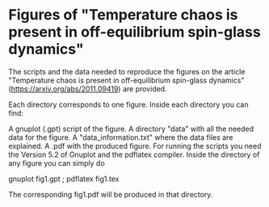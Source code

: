 # Figures of "Temperature chaos is present in off-equilibrium spin-glass dynamics"

The scripts and the data needed to reproduce the figures on the article "Temperature chaos is present in off-equilibrium spin-glass dynamics" (https://arxiv.org/abs/2011.09419) are provided.

Each directory corresponds to one figure. Inside each directory you can find:

A gnuplot (.gpt) script of the figure.
A directory "data" with all the needed data for the figure.
A "data_information.txt" where the data files are explained.
A .pdf with the produced figure.
For running the scripts you need the Version 5.2 of Gnuplot and the pdflatex compiler. Inside the directory of any figure you can simply do

gnuplot fig1.gpt ; pdflatex fig1.tex

The corresponding fig1.pdf will be produced in that directory.
